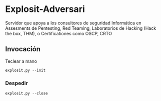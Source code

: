# Explosit-Adversari
Servidor que apoya a los consultores de seguridad Informática en Assesments de Pentesting, Red Teaming, Laboratorios de Hacking (Hack the box, THM), o Certificationes como OSCP, CRTO

## Invocación
Teclear a mano
```python
explosit.py --init
```

### Despedir
```python
explosit.py --close
```
